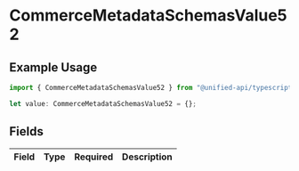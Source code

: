 # CommerceMetadataSchemasValue52

## Example Usage

```typescript
import { CommerceMetadataSchemasValue52 } from "@unified-api/typescript-sdk/sdk/models/shared";

let value: CommerceMetadataSchemasValue52 = {};
```

## Fields

| Field       | Type        | Required    | Description |
| ----------- | ----------- | ----------- | ----------- |